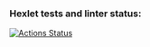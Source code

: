 ### Hexlet tests and linter status:
[![Actions Status](https://github.com/vitalijk078/frontend-project-46/actions/workflows/hexlet-check.yml/badge.svg)](https://github.com/vitalijk078/frontend-project-46/actions)